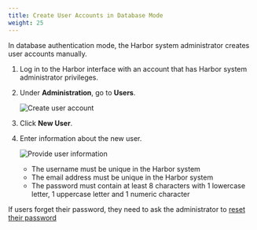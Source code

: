 ```yaml
---
title: Create User Accounts in Database Mode
weight: 25
---
```

	
In database authentication mode, the Harbor system administrator creates user accounts manually. 

1. Log in to the Harbor interface with an account that has Harbor system administrator privileges.
1. Under **Administration**, go to **Users**.

    ![Create user account](../../../img/create-user.png)
1. Click **New User**.
1. Enter information about the new user.

    ![Provide user information](../../../img/new-user.png)

    - The username must be unique in the Harbor system
    - The email address must be unique in the Harbor system
    - The password must contain at least 8 characters with 1 lowercase letter, 1 uppercase letter and 1 numeric character

If users forget their password, they need to ask the administrator to [reset their password](./reset-user-password.md)

